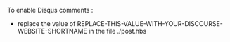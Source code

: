 To enable Disqus comments : 

- replace the value of REPLACE-THIS-VALUE-WITH-YOUR-DISCOURSE-WEBSITE-SHORTNAME in the file ./post.hbs
